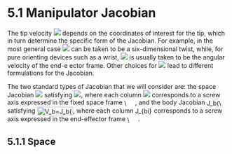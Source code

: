 # 5.1 Manipulator Jacobian

The tip velocity <img src="https://latex.codecogs.com/svg.image?v_{tip}" /> depends on the coordinates of interest for the tip, which in turn determine the specific form of the Jacobian. For example, in the most general case <img src="https://latex.codecogs.com/svg.image?v_{tip}" />  can be taken to be a six-dimensional twist, while, for pure orienting devices such as a wrist, <img src="https://latex.codecogs.com/svg.image?v_{tip}" />  is usually taken to be the angular velocity of the end-e ector frame. Other choices for <img src="https://latex.codecogs.com/svg.image?v_{tip}" />  lead to different formulations for the Jacobian.

The two standard types of Jacobian that we will consider are: the space Jacobian <img src="https://latex.codecogs.com/svg.image?J_s(\theta)" />  satisfying <img src="https://latex.codecogs.com/svg.image?V_s=J_s(\theta)\dot\theta" />, where each column <img src="https://latex.codecogs.com/svg.image?J_{si}(\theta)" /> corresponds to a screw axis expressed in the fixed space frame <img src="https://bit.ly/3gwmuq7" align="center" border="0" alt="\{s\}" width="25" height="17" />, and the body Jacobian <img src="https://bit.ly/3LkmGXs" align="center" border="0" alt="J_b(\theta)" width="36" height="17" /> satisfying <img src="https://bit.ly/334H5P5" align="center" border="0" alt="V_b=J_b(\theta)\dot\theta" width="82" height="19" />, where each column <img src="https://bit.ly/3sna35v" align="center" border="0" alt="J_{bi}(\theta)" width="39" height="17" /> corresponds to a screw axis expressed in the end-effector frame <img src="https://bit.ly/3HIi5wo" align="center" border="0" alt="\{b\}" width="25" height="17" />.

## 5.1.1 Space 